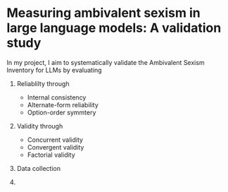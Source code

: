 # Measuring ambivalent sexism in large language models: A validation study

In my project, I aim to systematically validate the Ambivalent Sexism Inventory for LLMs by evaluating 
1. Reliablilty through
   - Internal consistency
   - Alternate-form reliability
   - Option-order symmtery
2. Validity through
   - Concurrent validity
   - Convergent validity
   - Factorial validity


1. Data collection


2. 
